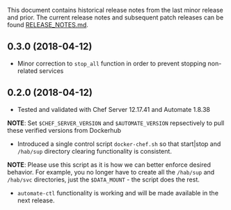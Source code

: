 This document contains historical release notes from the last minor
release and prior.  The current release notes and subsequent patch
releases can be found [RELEASE\_NOTES.md](RELEASE_NOTES.md).

## 0.3.0 (2018-04-12)
  * Minor correction to `stop_all` function in order to prevent stopping non-related services


## 0.2.0 (2018-04-12)
  * Tested and validated with Chef Server 12.17.41 and Automate 1.8.38

  **NOTE**: Set `$CHEF_SERVER_VERSION` and `$AUTOMATE_VERSION` repsectively to pull these verified versions from Dockerhub

  * Introduced a single control script `docker-chef.sh` so that start|stop and `/hab/sup` directory clearing functionality is consistent.

  **NOTE**: Please use this script as it is how we can better enforce desired behavior. For example, you no longer have to create all the `/hab/sup` and `/hab/svc` directories, just the `$DATA_MOUNT` - the script does the rest.

  * `automate-ctl` functionality is working and will be made available in the next release.

